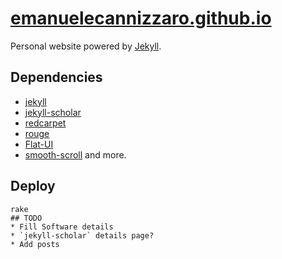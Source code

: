 # [emanuelecannizzaro.github.io](emanuelecannizzaro.github.io)
Personal website powered by [Jekyll](https://github.com/jekyll/jekyll).
## Dependencies
* [jekyll](https://github.com/jekyll/jekyll)
* [jekyll-scholar](https://github.com/inukshuk/jekyll-scholar)
* [redcarpet](https://github.com/vmg/redcarpet)
* [rouge](https://github.com/jneen/rouge)
* [Flat-UI](https://github.com/designmodo/Flat-UI)
* [smooth-scroll](https://github.com/cferdinandi/smooth-scroll)
and more.
## Deploy
```{sh}
rake
## TODO
* Fill Software details
* `jekyll-scholar` details page?
* Add posts






```


